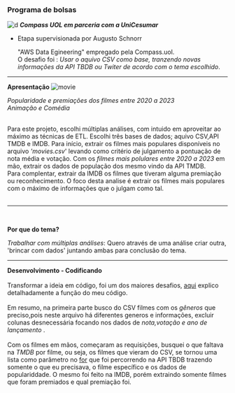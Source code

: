 
### Programa de bolsas
![d](https://github.com/suellencosta7/projeto_estagio/tree/main/arquivos/imgs/icon-compass.png) ***Compass UOL em parceria com a UniCesumar*** <br>
 
 
 * Etapa supervisionada por Augusto Schnorr


   "AWS Data Egineering" empregado pela Compass.uol.<br>
    O desafio foi : _Usar o aquivo CSV como base, tranzendo novas informações da API TBDB ou Twiter de acordo com o tema escolhido_.



---
              
 **Apresentação** ![movie](https://github.com/suellencosta7/Mini_Projetos.Front/blob/main/imgs/icons8-projetor-de-filme-32.png)

_*Popularidade e premiações dos filmes entre 2020 a 2023*_ <br>
_Animação e Comédia_

<br>Para este projeto, escolhi múltiplas análises, com intuido em aproveitar ao máximo as técnicas de ETL. Escolhi três bases de dados; aquivo CSV,API TMDB e IMDB.
Para início, extrair os filmes mais populares disponíveis no arquivo _'movies.csv_' levando como critério de julgamento a pontuação de nota média e votação. Com 
os _filmes mais polulares entre 2020 a 2023_ em mão, extrair os dados de população dos mesmo vindo da API TMDB. <br>
Para complentar, extrair da IMDB os filmes que tiveram alguma premiação ou reconhecimento.
O foco desta analise é extrair os filmes mais populares com o máximo de informações que o julgam como tal. <br>
<br>

---
<br>

**Por que do tema?**

_Trabalhar com múltiplas análises_: Quero através de uma análise criar outra, 'brincar com dados' juntando ambas para conclusão do tema.

---
**Desenvolvimento - Codificando** <br>
<br>
     Transformar a ideia em código, foi um dos maiores desafios, [aqui](https://github.com/suellencosta7/projeto_estagio/blob/main/arquivos/documentation.md) explico detalhadamente a função do meu código.<br> 
<br> 
Em resumo, na primeira parte busco do CSV filmes com os _gêneros_ que preciso,pois neste arquivo há diferentes generos e informações, excluir colunas desnecessária focando nos dados de _nota,votação e ano de lançamento_ .<br> 
<br> 
Com os filmes em mãos, começaram as requisições, busquei o que faltava na _TMDB_ por filme, ou seja, os filmes que vieram do CSV, se tornou uma lista como parâmetro
no [for](https://wiki.python.org/moin/ForLoop) que foi percorrendo na API TBDB  trazendo somente o que eu precisava, o filme específico e os dados de populariddade.
O mesmo foi feito na IMDB, porém extraindo somente filmes que foram premiados e qual premiação foi.  <br> 
<br>

